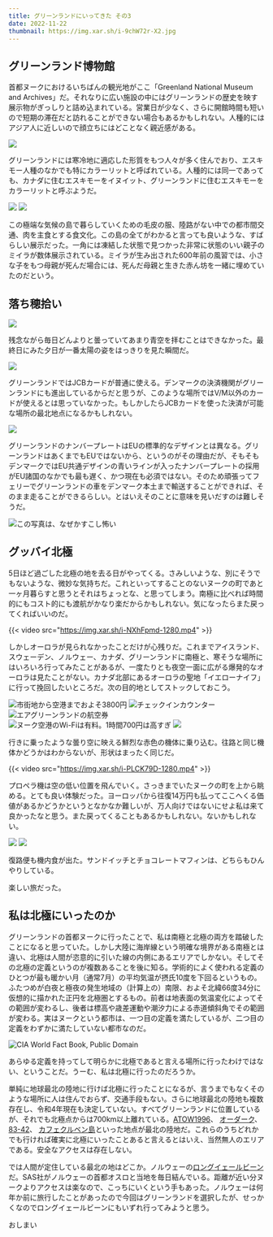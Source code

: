 ```yaml
---
title: グリーンランドにいってきた その3
date: 2022-11-22
thumbnail: https://img.xar.sh/i-9chW72r-X2.jpg
---
```


## グリーンランド博物館

首都ヌークにおけるいちばんの観光地がここ「Greenland National Museum and Archives」だ。それなりに広い施設の中にはグリーンランドの歴史を映す展示物がぎっしりと詰め込まれている。営業日が少なく、さらに開館時間も短いので短期の滞在だと訪れることができない場合もあるかもしれない。人種的にはアジア人に近しいので顔立ちにはどことなく親近感がある。

![](https://img.xar.sh/i-WHQbFQv-X2.jpg)

グリーンランドには寒冷地に適応した形質をもつ人々が多く住んでおり、エスキモー人種のなかでも特にカラーリットと呼ばれている。人種的には同一であっても、カナダに住むエスキモーをイヌイット、グリーンランドに住むエスキモーをカラーリットと呼ぶようだ。

![](https://img.xar.sh/i-8zXxw2Q-X2.jpg)
![](https://img.xar.sh/i-bNjjKRM-X2.jpg)

この極端な気候の島で暮らしていくための毛皮の服、陸路がない中での都市間交通、肉を主食とする食文化。この島の全てがわかると言っても良いような、すばらしい展示だった。一角には凍結した状態で見つかった非常に状態のいい親子のミイラが数体展示されている。ミイラが生み出された600年前の風習では、小さな子をもつ母親が死んだ場合には、死んだ母親と生きた赤ん坊を一緒に埋めていたのだという。

## 落ち穂拾い

![](https://img.xar.sh/i-9chW72r-X2.jpg)

残念ながら毎日どんよりと曇っていてあまり青空を拝むことはできなかった。最終日にみた夕日が一番太陽の姿をはっきりを見た瞬間だ。

![](https://img.xar.sh/i-kmmdQfP-X2.jpg)

グリーンランドではJCBカードが普通に使える。デンマークの決済機関がグリーンランドにも進出しているからだと思うが、このような場所ではV/M以外のカードが使えるとは思っていなかった。もしかしたらJCBカードを使った決済が可能な場所の最北地点になるかもしれない。

![](https://img.xar.sh/i-gHhBKwV-X2.jpg)

グリーンランドのナンバープレートはEUの標準的なデザインとは異なる。グリーンランドはあくまでもEUではないから、というのがその理由だが、そもそもデンマークではEU共通デザインの青いラインが入ったナンバープレートの採用がEU諸国のなかでも最も遅く、かつ現在も必須ではない。そのため頑張ってフェリーでグリーンランドの車をデンマーク本土まで輸送することができれば、そのまま走ることができるらしい。とはいえそのことに意味を見いだすのは難しそうだ。

![この写真は、なぜかすこし怖い](https://img.xar.sh/i-xXNTM2x-X2.jpg)

## グッバイ北極

5日ほど過ごした北極の地を去る日がやってくる。さみしいような、別にそうでもないような、微妙な気持ちだ。これといってすることのないヌークの町であと一ヶ月暮らすと思うとそれはちょっとな、と思ってしまう。南極に比べれば時間的にもコスト的にも渡航がかなり楽だからかもしれない。気になったらまた戻ってくればいいのだ。

{{< video src="https://img.xar.sh/i-NXhFpmd-1280.mp4" >}}

しかしオーロラが見られなかったことだけが心残りだ。これまでアイスランド、スウェーデン、ノルウェー、カナダ、グリーンランドに南極と、寒そうな場所にはいろいろ行ってみたことがあるが、一度たりとも夜空一面に広がる爆発的なオーロラは見たことがない。カナダ北部にあるオーロラの聖地「イエローナイフ」に行って挽回したいところだ。次の目的地としてストックしておこう。

![市街地から空港までおよそ3800円](https://img.xar.sh/i-FCcLHBM-X2.jpg)
![チェックインカウンター](https://img.xar.sh/i-KX5WxNP-X2.jpg)
![エアグリーンランドの航空券](https://img.xar.sh/i-7MLfQbf-X2.jpg)
![ヌーク空港のWi-Fiは有料。1時間700円は高すぎ](https://img.xar.sh/i-wDNSL8J-X2.jpg)
![](https://img.xar.sh/i-qtPCq9d-X2.jpg)

行きに乗ったような曇り空に映える鮮烈な赤色の機体に乗り込む。往路と同じ機体かどうかはわからないが、形状はまったく同じだ。

{{< video src="https://img.xar.sh/i-PLCK79D-1280.mp4" >}}

プロペラ機は空の低い位置を飛んでいく。さっきまでいたヌークの町を上から眺める。とても良い体験だった。ヨーロッパから往復14万円も払ってここへくる価値があるかどうかというとなかなか難しいが、万人向けではないにせよ私は来て良かったなと思う。また戻ってくることもあるかもしれない。ないかもしれない。

![](https://img.xar.sh/i-xbGZHXT-X2.jpg)
![](https://img.xar.sh/i-xsPCtFT-X2.jpg)

復路便も機内食が出た。サンドイッチとチョコレートマフィンは、どちらもひんやりしている。

楽しい旅だった。

## 私は北極にいったのか

グリーンランドの首都ヌークに行ったことで、私は南極と北極の両方を踏破したことになると思っていた。しかし大陸に海岸線という明確な境界がある南極とは違い、北極は人間が恣意的に引いた線の内側にあるエリアでしかない。そしてその北極の定義というのが複数あることを後に知る。学術的によく使われる定義のひとつが最も暖かい月（通常7月）の平均気温が摂氏10度を下回るというもの。ふたつめが白夜と極夜の発生地域の（計算上の）南限、およそ北緯66度34分に仮想的に描かれた正円を北極圏とするもの。前者は地表面の気温変化によってその範囲が変わるし、後者は標高や歳差運動や潮汐力による赤道傾斜角でその範囲が変わる。実はヌークという都市は、一つ目の定義を満たしているが、二つ目の定義をわずかに満たしていない都市なのだ。

![CIA World Fact Book, Public Domain](https://upload.wikimedia.org/wikipedia/commons/thumb/3/31/Arctic_circle.svg/1200px-Arctic_circle.svg.png)

あらゆる定義を持ってして明らかに北極であると言える場所に行ったわけではない、ということだ。うーむ、私は北極に行ったのだろうか。

単純に地球最北の陸地に行けば北極に行ったことになるが、言うまでもなくそのような場所に人は住んでおらず、交通手段もない。さらに地球最北の陸地も複数存在し、令和4年現在も決定していない。すべてグリーンランドに位置しているが、それでも北極点からは700km以上離れている。[ATOW1996](https://ja.wikipedia.org/wiki/ATOW1996)、
[オーダーク](https://ja.wikipedia.org/wiki/%E3%82%AA%E3%83%BC%E3%83%80%E3%83%BC%E3%82%AF)、
[83-42](https://ja.wikipedia.org/wiki/83-42)、
[カフェクルベン島](https://ja.wikipedia.org/wiki/%E3%82%AB%E3%83%95%E3%82%A7%E3%82%AF%E3%83%AB%E3%83%99%E3%83%B3%E5%B3%B6)といった地点が最北の陸地だ。これらのうちどれかでも行ければ確実に北極にいったことあると言えるとはいえ、当然無人のエリアである。安全なアクセスは存在しない。

では人間が定住している最北の地はどこか。ノルウェーの[ロングイェールビーン](https://ja.wikipedia.org/wiki/%E3%83%AD%E3%83%B3%E3%82%B0%E3%82%A4%E3%82%A7%E3%83%BC%E3%83%AB%E3%83%93%E3%83%BC%E3%83%B3)だ。SAS社がノルウェーの首都オスロと当地を毎日結んでいる。距離が近い分ヌークよりアクセスは楽なので、こっちにいくという手もあった。ノルウェーは何年か前に旅行したことがあったので今回はグリーンランドを選択したが、せっかくなのでロングイェールビーンにもいずれ行ってみようと思う。

おしまい
